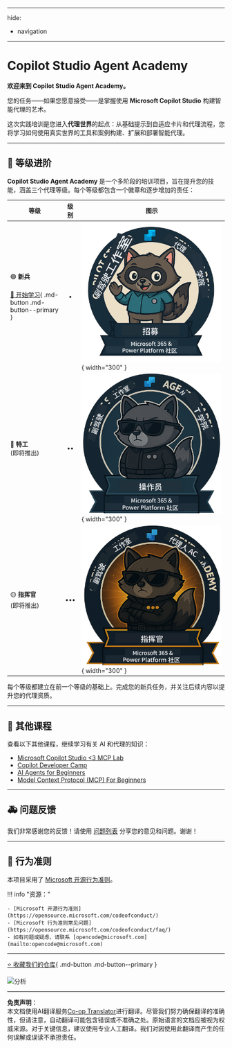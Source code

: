 <!--
CO_OP_TRANSLATOR_METADATA:
{
  "original_hash": "15e57e059ce7689d602d7853187235cd",
  "translation_date": "2025-10-18T02:42:17+00:00",
  "source_file": "docs/index.md",
  "language_code": "zh"
}
-->
---
hide:
- navigation
---

# Copilot Studio Agent Academy

**欢迎来到 Copilot Studio Agent Academy。**

您的任务——如果您愿意接受——是掌握使用 **Microsoft Copilot Studio** 构建智能代理的艺术。

这次实践培训是您进入**代理世界**的起点：从基础提示到自适应卡片和代理流程，您将学习如何使用真实世界的工具和案例构建、扩展和部署智能代理。

---

## 🏅 等级进阶

**Copilot Studio Agent Academy** 是一个多阶段的培训项目，旨在提升您的技能，涵盖三个代理等级。每个等级都包含一个徽章和逐步增加的责任：

| 等级             | 级别 | 图示 |
|------------------|:-----:|--------|
| 🟢 **新兵**</br></br>[🚀 开始学习](https://aka.ms/agent-academy-recruit){ .md-button .md-button--primary }     | •     | ![新兵徽章](../../../translated_images/mcs-agent-academy-recruit-badge.ae42fcac011188229cda7c92da096df498ae9d647b2f66c6edf16befbbcbb339.zh.png){ width="300" }     |
| 🔵 **特工**</br>(即将推出)   | ••    | ![特工徽章](../../../translated_images/mcs-agent-academy-operative-badge.1366e342a9b895d01f94429b640bca24ed169dbcb9dc099ba149b92825c7a0ac.zh.png){ width="300" } |
| 🟡 **指挥官**</br>(即将推出)    | •••   | ![指挥官徽章](../../../translated_images/mcs-agent-academy-commander-badge.a62ed6b9c3c9bf697286fbfd692b3dddc69a95d0d519b8776667a7bd50e2a183.zh.png){ width="300" } |

每个等级都建立在前一个等级的基础上。完成您的新兵任务，并关注后续内容以提升您的代理资质。

---

## 🎒 其他课程

查看以下其他课程，继续学习有关 AI 和代理的知识：

- [Microsoft Copilot Studio <3 MCP Lab](https://aka.ms/mcsmcplab)
- [Copilot Developer Camp](https://microsoft.github.io/copilot-camp/)
- [AI Agents for Beginners](https://microsoft.github.io/ai-agents-for-beginners/)
- [Model Context Protocol (MCP) For Beginners](https://github.com/microsoft/mcp-for-beginners)

---

## 🚑 问题反馈

我们非常感谢您的反馈！请使用 [问题列表](https://github.com/microsoft/agent-academy/issues) 分享您的意见和问题。谢谢！

---

## 📜 行为准则

本项目采用了 [Microsoft 开源行为准则](https://opensource.microsoft.com/codeofconduct/)。

!!! info "资源："

    - [Microsoft 开源行为准则](https://opensource.microsoft.com/codeofconduct/)
    - [Microsoft 行为准则常见问题](https://opensource.microsoft.com/codeofconduct/faq/)
    - 如有问题或疑虑，请联系 [opencode@microsoft.com](mailto:opencode@microsoft.com)

---

[⭐️ 收藏我们的仓库](https://github.com/microsoft/agent-academy){ .md-button .md-button--primary }

<!-- markdownlint-disable-next-line MD033 -->
<img src="https://m365-visitor-stats.azurewebsites.net/agent-academy/index" alt="分析" />

---

**免责声明**：  
本文档使用AI翻译服务[Co-op Translator](https://github.com/Azure/co-op-translator)进行翻译。尽管我们努力确保翻译的准确性，但请注意，自动翻译可能包含错误或不准确之处。原始语言的文档应被视为权威来源。对于关键信息，建议使用专业人工翻译。我们对因使用此翻译而产生的任何误解或误读不承担责任。